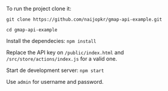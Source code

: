 To run the project clone it:

```git clone https://github.com/naijopkr/gmap-api-example.git```

```cd gmap-api-example```

Install the dependecies:
```npm install```

Replace the API key on `/public/index.html` and `/src/store/actions/index.js` for a valid one.

Start de development server:
```npm start```

Use `admin` for username and password.
